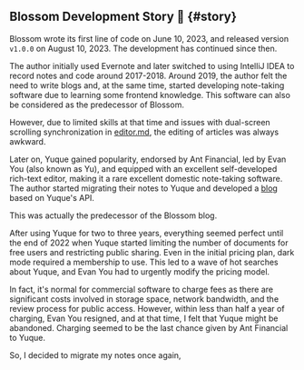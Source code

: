 ## Blossom Development Story 📝 {#story}

Blossom wrote its first line of code on June 10, 2023, and released version `v1.0.0` on August 10, 2023. The development has continued since then.

The author initially used Evernote and later switched to using IntelliJ IDEA to record notes and code around 2017-2018. Around 2019, the author felt the need to write blogs and, at the same time, started developing note-taking software due to learning some frontend knowledge. This software can also be considered as the predecessor of Blossom.

However, due to limited skills at that time and issues with dual-screen scrolling synchronization in [editor.md](https://github.com/pandao/editor.md), the editing of articles was always awkward.

Later on, Yuque gained popularity, endorsed by Ant Financial, led by Evan You (also known as Yu), and equipped with an excellent self-developed rich-text editor, making it a rare excellent domestic note-taking software. The author started migrating their notes to Yuque and developed a [blog](https://gitee.com/jasminexz/open-blog) based on Yuque's API.

<bl-img src="../imgs/blog/home_yuque.jpg" width="700px" :shadow="false"/>

This was actually the predecessor of the Blossom blog.

After using Yuque for two to three years, everything seemed perfect until the end of 2022 when Yuque started limiting the number of documents for free users and restricting public sharing. Even in the initial pricing plan, dark mode required a membership to use. This led to a wave of hot searches about Yuque, and Evan You had to urgently modify the pricing model.

In fact, it's normal for commercial software to charge fees as there are significant costs involved in storage space, network bandwidth, and the review process for public access. However, within less than half a year of charging, Evan You resigned, and at that time, I felt that Yuque might be abandoned. Charging seemed to be the last chance given by Ant Financial to Yuque.

So, I decided to migrate my notes once again,
